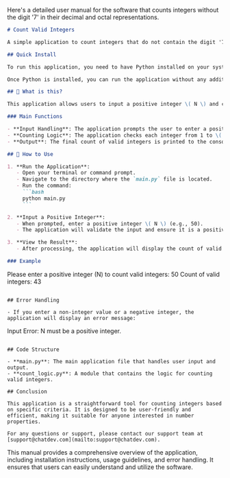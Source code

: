 Here's a detailed user manual for the software that counts integers without the digit '7' in their decimal and octal representations.

```markdown
# Count Valid Integers

A simple application to count integers that do not contain the digit '7' in both decimal and octal representations.

## Quick Install

To run this application, you need to have Python installed on your system. You can download it from [python.org](https://www.python.org/downloads/).

Once Python is installed, you can run the application without any additional dependencies. Just ensure you have a working Python environment.

## 🤔 What is this?

This application allows users to input a positive integer \( N \) and counts how many integers from 1 to \( N \) do not contain the digit '7' in either their decimal or octal representations. 

### Main Functions

- **Input Handling**: The application prompts the user to enter a positive integer.
- **Counting Logic**: The application checks each integer from 1 to \( N \) and counts those that do not contain '7' in both decimal and octal forms.
- **Output**: The final count of valid integers is printed to the console.

## 📖 How to Use

1. **Run the Application**: 
   - Open your terminal or command prompt.
   - Navigate to the directory where the `main.py` file is located.
   - Run the command:
     ```bash
     python main.py
     ```

2. **Input a Positive Integer**:
   - When prompted, enter a positive integer \( N \) (e.g., 50).
   - The application will validate the input and ensure it is a positive integer.

3. **View the Result**:
   - After processing, the application will display the count of valid integers that do not contain the digit '7'.

### Example

```
Please enter a positive integer (N) to count valid integers: 50
Count of valid integers: 43
```

## Error Handling

- If you enter a non-integer value or a negative integer, the application will display an error message:
```
Input Error: N must be a positive integer.
```

## Code Structure

- **main.py**: The main application file that handles user input and output.
- **count_logic.py**: A module that contains the logic for counting valid integers.

## Conclusion

This application is a straightforward tool for counting integers based on specific criteria. It is designed to be user-friendly and efficient, making it suitable for anyone interested in number properties.

For any questions or support, please contact our support team at [support@chatdev.com](mailto:support@chatdev.com).
```

This manual provides a comprehensive overview of the application, including installation instructions, usage guidelines, and error handling. It ensures that users can easily understand and utilize the software.